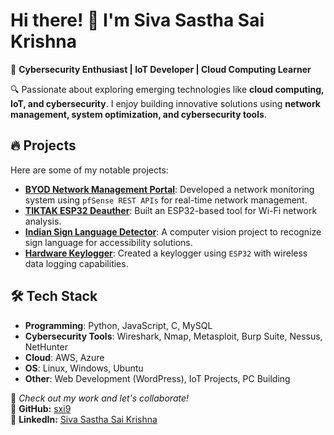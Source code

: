 # Hi there! 👋 I'm Siva Sastha Sai Krishna 

🚀 **Cybersecurity Enthusiast | IoT Developer | Cloud Computing Learner**  

🔍 Passionate about exploring emerging technologies like **cloud computing, IoT, and cybersecurity**. I enjoy building innovative solutions using **network management, system optimization, and cybersecurity tools**.

## 🔥 Projects
Here are some of my notable projects:
- **[BYOD Network Management Portal](https://github.com/yourrepo)**: Developed a network monitoring system using `pfSense REST APIs` for real-time network management.
- **[TIKTAK ESP32 Deauther](https://github.com/yourrepo)**: Built an ESP32-based tool for Wi-Fi network analysis.
- **[Indian Sign Language Detector](https://github.com/yourrepo)**: A computer vision project to recognize sign language for accessibility solutions.
- **[Hardware Keylogger](https://github.com/yourrepo)**: Created a keylogger using `ESP32` with wireless data logging capabilities.

## 🛠️ Tech Stack
- **Programming**: Python, JavaScript, C, MySQL
- **Cybersecurity Tools**: Wireshark, Nmap, Metasploit, Burp Suite, Nessus, NetHunter
- **Cloud**: AWS, Azure
- **OS**: Linux, Windows, Ubuntu
- **Other**: Web Development (WordPress), IoT Projects, PC Building

📢 *Check out my work and let's collaborate!*  
📌 **GitHub:** [sxi9](https://github.com/sxi9)  
📌 **LinkedIn:** [Siva Sastha Sai Krishna](http://www.linkedin.com/in/s-astha-sai-krishna-040719296)  
